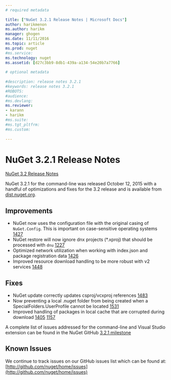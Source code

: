 ```yaml
--- 
# required metadata 
 
title: ["NuGet 3.2.1 Release Notes | Microsoft Docs"] 
author: harikmenon
ms.author: harikm 
manager: ghogen 
ms.date: 11/11/2016 
ms.topic: article 
ms.prod: nuget 
#ms.service: 
ms.technology: nuget 
ms.assetid: [d27c3bb9-8db1-439a-a134-54e20b7a7766] 
 
# optional metadata 
 
#description: release notes 3.2.1
#keywords: release notes 3.2.1
#ROBOTS: 
#audience: 
#ms.devlang: 
ms.reviewer:  
- karann 
- harikm 
#ms.suite:  
#ms.tgt_pltfrm: 
#ms.custom: 
 
--- 
```



# NuGet 3.2.1 Release Notes

[NuGet 3.2 Release Notes](/nuget/release-notes/nuget-3.2)

NuGet 3.2.1 for the command-line was released October 12, 2015 with a handful of optimizations and fixes for the 3.2 release and is available from [dist.nuget.org](http://dist.nuget.org/index.html).

## Improvements

* NuGet now uses the configuration file with the original casing of `NuGet.Config`.  This is important on case-sensitive operating systems [1427](https://github.com/NuGet/Home/issues/1427)
* NuGet restore will now ignore dnx projects (*.xproj) that should be processed with `dnu` [1227](https://github.com/NuGet/Home/issues/1227)
* Optimized network utilization when working with index.json and package registration data [1426](https://github.com/NuGet/Home/issues/1426)
* Improved resource download handling to be more robust with v2 services [1448](https://github.com/NuGet/Home/issues/1448)

## Fixes

* NuGet update correctly updates csproj/vcxproj references [1483](https://github.com/NuGet/Home/issues/1483)
* Now preventing a local .nuget folder from being created when a SpecialFolders.UserProfile cannot be located [1531](https://github.com/NuGet/Home/issues/1531)
* Improved handling of packages in local cache that are corrupted during download [1405](https://github.com/NuGet/Home/issues/1405) [1157](https://github.com/NuGet/Home/issues/1157)

  
A complete list of issues addressed for the command-line and Visual Studio extension can be found in the NuGet GitHub [3.2.1 milestone](https://github.com/NuGet/Home/issues?q=milestone%3A3.2.1+is%3Aclosed)

## Known Issues

We continue to track issues on our GitHub issues list which can be found at: [http://github.com/nuget/home/issues](http://github.com/nuget/home/issues)

